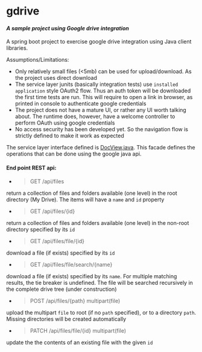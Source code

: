 # gdrive
#### *A sample project using Google drive integration*

A spring boot project to exercise google drive integration using Java client libraries.

Assumptions/Limitations:
- Only relatively small files (<5mb) can be used for upload/download. As the project uses direct download
- The service layer junits (basically integration tests) use `installed application` style OAuth2 flow. Thus an auth token will
be downloaded the first time tests are run. This will require to open a link in browser, as printed in console to authenticate
google credentials
- The project does not have a mature UI, or rather any UI worth talking about. The runtime does, however, have a welcome controller to 
perform OAuth using google credentials
- No access security has been developed yet. So the navigation flow is strictly defined to make it work as expected

The service layer interface defined is [DocView.java](https://github.com/javanotes/gdrive/blob/master/src/main/java/com/docview/DocView.java). This facade defines the operations that can be done using the google java api.

#### End point REST api:

- > GET /api/files

return a collection of files and folders available (one level) in the root directory (My Drive). The items will have a `name` and
`id` property

- > GET /api/files/{id}

return a collection of files and folders available (one level) in the non-root directory specified by its `id`

- > GET /api/files/file/{id}

download a file (if exists) specified by its `id`

- > GET /api/files/file/search/{name}

download a file (if exists) specified by its `name`. For multiple matching results, the tie breaker is undefined. The file will be searched recursively in the complete drive tree (under construction)

- > POST /api/files/{path} multipart(file)

upload the multipart `file` to root (if no `path` specified), or to a directory `path`. Missing directories will be created automatically

- > PATCH /api/files/file/{id} multipart(file)

update the the contents of an existing file with the given `id`
